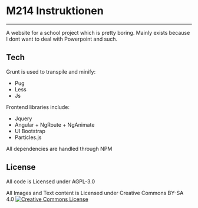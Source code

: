 # M214 Instruktionen
<hr>
A website for a school project which is pretty boring.
Mainly exists because I dont want to deal with Powerpoint and such.

## Tech
Grunt is used to transpile and minify:
- Pug
- Less
- Js

Frontend libraries include:
- Jquery
- Angular + NgRoute + NgAnimate
- UI Bootstrap
- Particles.js

All dependencies are handled through NPM

## License

All code is Licensed under AGPL-3.0

All Images and Text content is Licensed under Creative Commons BY-SA 4.0
<a rel="license" href="http://creativecommons.org/licenses/by-sa/4.0/"><img alt="Creative Commons License" style="border-width:0" src="https://i.creativecommons.org/l/by-sa/4.0/80x15.png" /></a><br />
